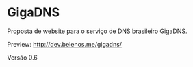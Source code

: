 # GigaDNS

Proposta de website para o serviço de DNS brasileiro GigaDNS.

Preview: http://dev.belenos.me/gigadns/

Versão 0.6

